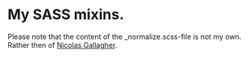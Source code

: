 # My SASS mixins.

Please note that the content of the _normalize.scss-file is not my own. Rather then of [Nicolas Gallagher](http://nicolasgallagher.com/).